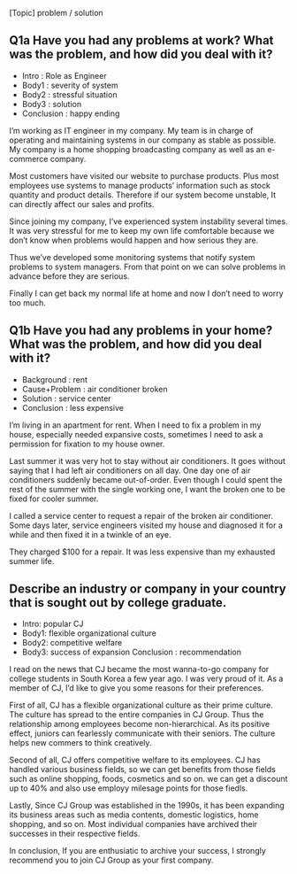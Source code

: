 [Topic] problem / solution

## Q1a Have you had any problems at work? What was the problem, and how did you deal with it?

- Intro : Role as Engineer
- Body1 : severity of system
- Body2 : stressful situation
- Body3 : solution
- Conclusion : happy ending

I’m working as IT engineer in my company. My team is in charge of operating and maintaining systems in our company as stable as possible. My company is a home shopping broadcasting company as well as an e-commerce company. 

Most customers have visited our website to purchase products. Plus most employees use systems to manage products’ information such as stock quantity and product details. Therefore if our system become unstable, It can directly affect our sales and profits. 

Since joining my company, I’ve experienced system instability several times. It was very stressful for me to keep my own life comfortable because we don’t know when problems would happen and how serious they are. 

Thus we’ve developed some monitoring systems that notify system problems to system managers. From that point on we can solve problems in advance before they are serious. 

Finally I can get back my normal life at home and now I don’t need to worry too much. 


## Q1b Have you had any problems in your home? What was the problem, and how did you deal with it?

- Background : rent
- Cause+Problem : air conditioner broken
- Solution : service center
- Conclusion : less expensive

I’m living in an apartment for rent. When I need to fix a problem in my house, especially needed expansive costs, sometimes I need to ask a permission for fixation to my house owner.

Last summer it was very hot to stay without air conditioners. It goes without saying that I had left air conditioners on all day. One day one of air conditioners     suddenly became out-of-order. Even though I could spent the rest of the summer with the single working one, I want the broken one to be fixed for cooler summer. 

I called a service center to request a repair of the broken air conditioner. Some days later, service engineers visited my house and diagnosed it for a while and then fixed it in a twinkle of an eye.

They charged $100 for a repair. It was less expensive than my exhausted summer life.

## Describe an industry or company in your country that is sought out by college graduate.

- Intro: popular CJ
- Body1: flexible organizational culture
- Body2: competitive welfare
- Body3: success of expansion
Conclusion : recommendation

I read on the news that CJ became the most wanna-to-go company for college students in South Korea a few year ago. I was very proud of it. As a member of CJ, I’d like to give you some reasons for their preferences.

First of all, CJ has a flexible organizational culture as their prime culture. The culture has spread to the entire companies in CJ Group. Thus the relationship among employees become non-hierarchical. As its positive effect, juniors can fearlessly communicate with their seniors. The culture helps new commers to think creatively.

Second of all, CJ offers competitive welfare to its employees. CJ has handled various business fields, so we can get benefits  from those fields such as online shopping, foods, cosmetics and so on. we can get a discount up to 40% and also use employy milesage points for those fiedls.

Lastly, Since CJ Group was established in the 1990s, it has been expanding its business areas such as media contents, domestic logistics, home shopping, and so on. Most individual companies have archived their successes in their respective fields. 

In conclusion, If you are enthusiatic to archive your success, I strongly recommend you to join CJ Group as your first company.

